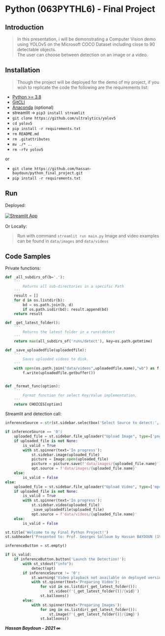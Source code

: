 # Python (063PYTHL6) - Final Project

## Introduction

> In this presentation, i will be demonstrating a Computer Vision demo using YOLOv5 on the Microsoft COCO Dataset including close to 90 detectable objects.\
> The user can choose between detection on an image or a video.

## Installation

> Though the project will be deployed for the demo of my project, if you wish to replicate the code the following are the requirements list:
- [Python >= 3.8](https://www.python.org/downloads/)
- [GitCLI](https://cli.github.com/ "`GitCLI`")
- [Anaconda](https://www.anaconda.com/) (optional)
- streamlit -> `pip3 install streamlit`
- `git clone https://github.com/ultralytics/yolov5`
- `cd yolov5`
- `pip install -r requirements.txt`
- `rm README.md`
- `rm .gitattributes`
- `mv ./* ..`
- `rm -rfv yolov5`

or

- `git clone https://github.com/hassan-baydoun/python_final_project.git`
- `pip install -r requirements.txt`

## Run
Deployed:\
\
[![Streamlit App](https://static.streamlit.io/badges/streamlit_badge_black_white.svg)](https://share.streamlit.io/hassan-baydoun/python_final_project/main/main.py)\
\
Or Locally:
> Run with command `streamlit run main.py`
> Image and video examples can be found in `data/images` and `data/videos`

## Code Samples
Private functions:
```python
def _all_subdirs_of(b='.'):
    '''
        Returns all sub-directories in a specific Path
    '''
    result = []
    for d in os.listdir(b):
        bd = os.path.join(b, d)
        if os.path.isdir(bd): result.append(bd)
    return result

def _get_latest_folder():
    '''
        Returns the latest folder in a runs\detect
    '''
    return max(all_subdirs_of('runs/detect'), key=os.path.getmtime)

def _save_uploadedfile(uploadedfile):
    '''
        Saves uploaded videos to disk.
    '''
    with open(os.path.join("data/videos",uploadedfile.name),"wb") as f:
        f.write(uploadedfile.getbuffer())


def _format_func(option):
    '''
        Format function for select Key/Value implementation.
    '''
    return CHOICES[option]
```

Streamlit and detection call:
```python
inferenceSource = str(st.sidebar.selectbox('Select Source to detect:', options=list(CHOICES.keys()), format_func=_format_func))

if inferenceSource == '0':
    uploaded_file = st.sidebar.file_uploader("Upload Image", type=['png','jpeg', 'jpg'])
    if uploaded_file is not None:
        is_valid = True
        with st.spinner(text='In progress'):
            st.sidebar.image(uploaded_file)
            picture = Image.open(uploaded_file)  
            picture = picture.save(f'data/images/{uploaded_file.name}') 
            opt.source = f'data/images/{uploaded_file.name}'
    else:
        is_valid = False
else:
    uploaded_file = st.sidebar.file_uploader("Upload Video", type=['mp4'])
    if uploaded_file is not None:
        is_valid = True
        with st.spinner(text='In progress'):
            st.sidebar.video(uploaded_file)
            _save_uploadedfile(uploaded_file)
            opt.source = f'data/videos/{uploaded_file.name}'
    else:
        is_valid = False

st.title('Welcome to my Final Python Project!')
st.subheader('Presented to: Prof. Georges Salloum by Hassan BAYDOUN (192604)')

inferenceButton = st.empty()

if is_valid:
    if inferenceButton.button('Launch the Detection!'):
        with st_stdout("info"):
            detect(opt)
        if inferenceSource != '0':
            st.warning('Video playback not available on deployed version due to resource restrictions. ')
            with st.spinner(text='Preparing Video'):
                for vid in os.listdir(_get_latest_folder()):
                    st.video(f'{_get_latest_folder()}/{vid}')
                st.balloons()
        else:
            with st.spinner(text='Preparing Images'):
                for img in os.listdir(_get_latest_folder()):
                    st.image(f'{_get_latest_folder()}/{img}')
                st.balloons()

```

***Hassan Baydoun - 2021 &infin;***


